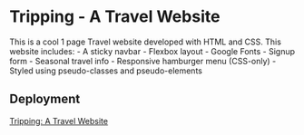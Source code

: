 # Tripping - A Travel Website
This is a cool 1 page Travel website developed with HTML and CSS.
This website includes: 
    - A sticky navbar
    - Flexbox layout
    - Google Fonts
    - Signup form
    - Seasonal travel info
    - Responsive hamburger menu (CSS-only)
    - Styled using pseudo-classes and pseudo-elements

## Deployment

[Tripping: A Travel Website](https://tripping-a-travel-website.netlify.app/)
